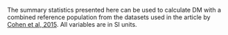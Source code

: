 The summary statistics presented here can be used to calculate DM with a combined reference population from the datasets used in the article by [Cohen et al, 2015](https://journals.plos.org/plosone/article?id=10.1371/journal.pone.0122541). All variables are in SI units. 

